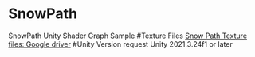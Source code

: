 # SnowPath
SnowPath Unity Shader Graph Sample
#Texture Files
[Snow Path Texture files: Google driver](https://drive.google.com/drive/folders/1dWDRmJ09bhqSjFjz8zo32wsUb5IDQVkA?usp=drive_link)
#Unity Version request
Unity 2021.3.24f1 or later
